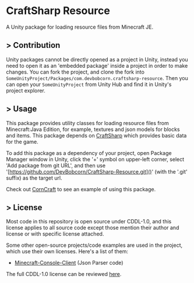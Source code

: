 # CraftSharp Resource
A Unity package for loading resource files from Minecraft JE. 

## > Contribution
Unity packages cannot be directly opened as a project in Unity, instead you need to open it as an 'embedded package' inside a project in order to make changes. You can fork the project, and clone the fork into <code>SomeUnityProject/Packages/com.devbobcorn.craftsharp-resource</code>. Then you can open your <code>SomeUnityProject</code> from Unity Hub and find it in Unity's project explorer.

## > Usage
This package provides utility classes for loading resource files from Minecraft:Java Edition, for example, textures and json models for blocks and items. This package depends on [CraftSharp](https://github.com/DevBobcorn/CraftSharp) which provides basic data for the game.

To add this package as a dependency of your project, open Package Manager window in Unity, click the '+' symbol on upper-left corner, select 'Add package from git URL', and then use '[https://github.com/DevBobcorn/CraftSharp-Resource.git]()' (with the '.git' suffix) as the target url.

Check out [CornCraft](https://github.com/DevBobcorn/CornCraft) to see an example of using this package.

## > License
Most code in this repository is open source under CDDL-1.0, and this license applies to all source code except those mention their author and license or with specific license attached.

Some other open-source projects/code examples are used in the project, which use their own licenses. Here's a list of them:
* [Minecraft-Console-Client](https://github.com/MCCTeam/Minecraft-Console-Client) (Json Parser code)

The full CDDL-1.0 license can be reviewed [here](http://opensource.org/licenses/CDDL-1.0).